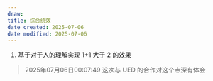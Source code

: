 ```yaml
---
draw:
title: 综合统效
date created: 2025-07-06
date modified: 2025-07-06
---
```

1. 基于对于人的理解实现 1+1 大于 2 的效果


> 2025年07月06日00:07:49 这次与 UED 的合作对这个点深有体会

